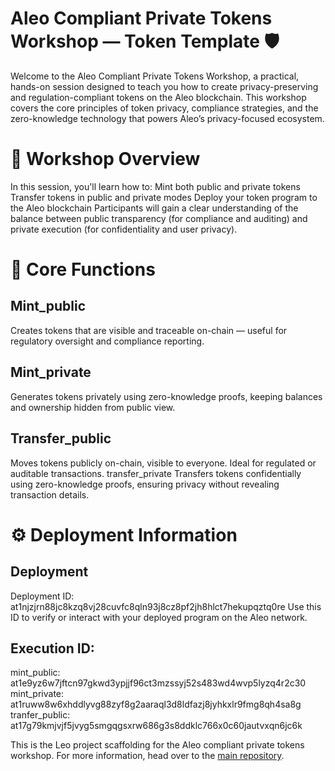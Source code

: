 
# Aleo Compliant Private Tokens Workshop — Token Template 🛡

Welcome to the Aleo Compliant Private Tokens Workshop, a practical, hands-on session designed to teach you how to create privacy-preserving and regulation-compliant tokens on the Aleo blockchain.
This workshop covers the core principles of token privacy, compliance strategies, and the zero-knowledge technology that powers Aleo’s privacy-focused ecosystem.

# 🎯 Workshop Overview
In this session, you'll learn how to:
Mint both public and private tokens
Transfer tokens in public and private modes
Deploy your token program to the Aleo blockchain
Participants will gain a clear understanding of the balance between public transparency (for compliance and auditing) and private execution (for confidentiality and user privacy).

# 🧩 Core Functions

## Mint_public
Creates tokens that are visible and traceable on-chain — useful for regulatory oversight and compliance reporting.

## Mint_private
Generates tokens privately using zero-knowledge proofs, keeping balances and ownership hidden from public view.

## Transfer_public
Moves tokens publicly on-chain, visible to everyone. Ideal for regulated or auditable transactions.
transfer_private
Transfers tokens confidentially using zero-knowledge proofs, ensuring privacy without revealing transaction details.

# ⚙️ Deployment Information

## Deployment
Deployment ID: at1njzjrn88jc8kzq8vj28cuvfc8qln93j8cz8pf2jh8hlct7hekupqztq0re
Use this ID to verify or interact with your deployed program on the Aleo network.

## Execution ID:
mint_public: at1e9yz6w7jftcn97gkwd3ypjjf96ct3mzssyj52s483wd4wvp5lyzq4r2c30
mint_private: at1ruww8w6xhddlyvg88zyf8g2aaraql3d8ldfazj8jyhkxlr9fmg8qh4sa8g
tranfer_public: at17g79kmjvjf5jvyg5smgqgsxrw686g3s8ddklc766x0c60jautvxqn6jc6k


This is the Leo project scaffolding for the Aleo compliant private tokens workshop.  For more information, head over to the [main repository](https://github.com/alex-aleo/private-token-workshop).
